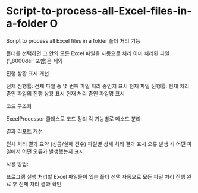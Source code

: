 # Script-to-process-all-Excel-files-in-a-folder O
Script to process all Excel files in a folder
폴더 처리 기능

폴더를 선택하면 그 안의 모든 Excel 파일을 자동으로 처리
이미 처리된 파일('_8000del' 포함)은 제외


진행 상황 표시 개선

전체 진행률: 전체 파일 중 몇 번째 파일 처리 중인지 표시
현재 파일 진행률: 현재 처리 중인 파일의 진행 상황 표시
현재 처리 중인 파일명 표시


코드 구조화

ExcelProcessor 클래스로 코드 정리
각 기능별로 메소드 분리


결과 리포트 개선

전체 처리 결과 요약 (성공/실패 건수)
파일별 상세 처리 결과 표시
오류 발생 시 어떤 파일에서 어떤 오류가 발생했는지 표시



사용 방법:

프로그램 실행
처리할 Excel 파일들이 있는 폴더 선택
자동으로 모든 파일 처리 진행
완료 후 전체 처리 결과 확인
